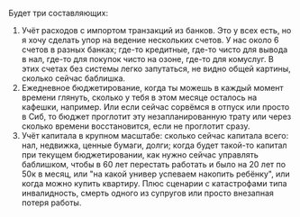 Будет три составляющих:
1. Учёт расходов с импортом транзакций из банков. Это у всех есть, но я хочу сделать упор на ведение нескольких счетов. У нас около 6 счетов в разных банках; где-то кредитные, где-то чисто для вывода в нал, где-то для покупок чисто на озоне, где-то для комуслуг. В этих счетах без системы легко запутаться, не видно общей картины, сколько сейчас баблишка.
2. Ежедневное бюджетирование, когда ты можешь в каждый момент времени глянуть, сколько у тебя в этом месяце осталось на кафешки, например. Или если сейчас сорвёмся в отпуск или просто в Сиб, то бюджет проглотит эту незапланированную трату или через сколько времени восстановится, если не проглотит сразу.
3. Учёт капитала в крупном масштабе: сколько сейчас капитала всего: нал, недвижка, ценные бумаги, долги; когда будет такой-то капитал при текущем бюджетировании, как нужно сейчас управлять баблишком, чтобы в 60 лет перестать работать и было на 20 лет по 50к в месяц, или "на какой универ успеваем накопить ребёнку", или когда можно купить квартиру. Плюс сценарии с катастрофами типа инвалидность, смерть одного из супругов или просто внезапная потеря работы.